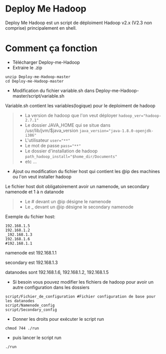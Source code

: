 # Deploy Me Hadoop
Deploy Me Hadoop est un script de déploiment Hadoop v2.x (V2.3 non comprise) principalement en shell.

# Comment ça fonction
* Télécharger Deploy-me-Hadoop
* Extraire le .zip
```
unzip Deploy-me-Hadoop-master
cd Deploy-me-Hadoop-master
```
* Modification du fichier variable.sh dans Deploy-me-Hadoop-master/script/variable.sh

Variable.sh contient les variables(logique) pour le deploiment de hadoop
  
  >* La version de hadoop que l'on veut déployer `hadoop_ver="hadoop-2.7.1"`
  >* Le dossier JAVA_HOME qui se situe dans /usr/lib/jvm/$java_version `java_version="java-1.8.0-openjdk-i386"`
  >* L'utilisateur `user="**"`
  >* Le mot de passe `pass="**"`
  >* Le dossier d'installation de hadoop `path_hadoop_install="$home_dir/Documents"`
  >* etc ...

* Ajout ou modification du fichier host qui contient les @ip des machines ou l'on veut installer hadoop

Le fichier host doit obligatoirement avoir un namenode, un secondary namenode et 1 à n  datanode

>* Le # devant un @ip désigne le namenode
>* Le _ devant un @ip désigne le secondary namenode

Exemple du fichier host:
```
192.168.1.5
192.168.1.2
_192.168.1.3
192.168.1.6
#192.168.1.1
```
namenode est 192.168.1.1

secondary est 192.168.1.3

datanodes sont 192.168.1.6, 192.168.1.2, 192.168.1.5


* Si besoin vous pouvez modifier les fichiers de hadoop pour avoir un autre configuration dans les dossiers 
```
script/Fichier_de_configuration #Fichier configuration de base pour les datanodes
script/Namenode_config
script/Secondary_config
```

* Donner les droits pour exécuter le script run
```
chmod 744 ./run
```
* puis lancer le script run
```
./run
```
